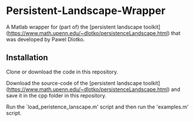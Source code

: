 # Persistent-Landscape-Wrapper
A Matlab wrapper for (part of) the [persistent landscape toolkit] (https://www.math.upenn.edu/~dlotko/persistenceLandscape.html) that was developed by Pawel Dlotko. 

## Installation
Clone or download the code in this repository. 

Download the source-code of the [persistent landscape toolkit] (https://www.math.upenn.edu/~dlotko/persistenceLandscape.html) and save it in the cpp folder in this repository. 

Run the `load_peristence_lanscape.m' script and then run the 'examples.m' script. 


